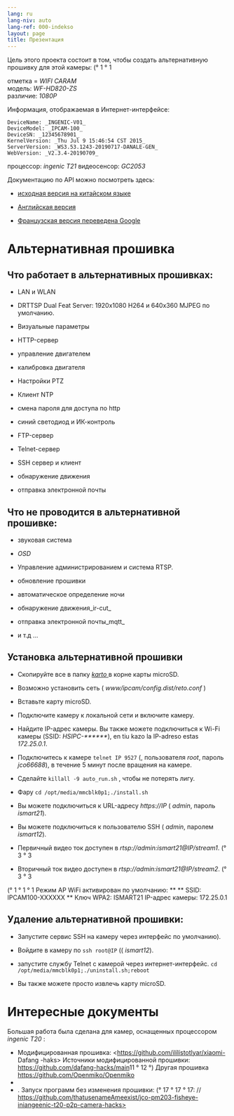 ```yaml
---
lang: ru
lang-niv: auto
lang-ref: 000-indekso
layout: page
title: Презентация
---
```


Цель этого проекта состоит в том, чтобы создать альтернативную прошивку для этой камеры: (° 1 ° 1

отметка = _WIFI CARAM_  
модель: _WF-HD820-ZS_  
различие: _1080P_

Информация, отображаемая в Интернет-интерфейсе:
```
DeviceName: _INGENIC-V01_
DeviceModel: _IPCAM-100_
DeviceSN: _12345678901_
KernelVersion: _Thu Jul 9 15:46:54 CST 2015_
ServerVersion: _WS3.53.1243-20190717-DANALE-GEN_
WebVersion: _V2.3.4-20190709_
```

процессор: _ingenic T21_
видеосенсор: _GC2053_

Документацию по API можно посмотреть здесь:  
* [исходная версия на китайском языке](../zh/includes.zh/html/)


* [Английская версия](../en/includes.en/html/)


* [Французская версия переведена Google](../fr/includes.fr/html/)



# Альтернативная прошивка

## Что работает в альтернативных прошивках:

* LAN и WLAN


* DRTTSP Dual Feat Server: 1920x1080 H264 и 640x360 MJPEG по умолчанию.


* Визуальные параметры


* HTTP-сервер


* управление двигателем


* калибровка двигателя


* Настройки PTZ


* Клиент NTP


* смена пароля для доступа по http


* синий светодиод и ИК-контроль


* FTP-сервер


* Telnet-сервер


* SSH сервер и клиент


* обнаружение движения


* отправка электронной почты



## Что не проводится в альтернативной прошивке:

* звуковая система


* _OSD_


* Управление администрированием и система RTSP.


* обновление прошивки


* автоматическое определение ночи


* обнаружение движения_ir-cut_


* отправка электронной почты_mqtt_


* и т.д ...



## Установка альтернативной прошивки

* Скопируйте все в папку [ _karto_ ](https://github.com/jmichault/ipcam-100/tree/master/karto) в корне карты microSD.


* Возможно установить сеть ( _www/ipcam/config.dist/reto.conf_ )


* Вставьте карту microSD.


* Подключите камеру к локальной сети и включите камеру.


* Найдите IP-адрес камеры. Вы также можете подключиться к Wi-Fi камеры (SSID: _HSIPC-******_), en tiu kazo la IP-adreso estas _172.25.0.1_.


* Подключитесь к камере `telnet IP 9527` (, пользователя _root_, пароль _jco66688_), в течение 5 минут после вращения на камере.


* Сделайте `killall -9 auto_run.sh` , чтобы не потерять лигу.


* Фару `cd /opt/media/mmcblk0p1;./install.sh`


* Вы можете подключиться к URL-адресу _https://IP_ ( _admin_, пароль _ismart21_).


* Вы можете подключиться к пользователю SSH ( _admin_, паролем _ismart12_).


* Первичный видео ток доступен в _rtsp://admin:ismart21@IP/stream1_. (° 3 ° 3


* Вторичный ток видео доступен в _rtsp://admin:ismart21@IP/stream2_. (° 3 ° 3


(° 1 ° 1 ° 1 Режим AP WiFi активирован по умолчанию:
** ** SSID: IPCAM100-XXXXXX
** Ключ WPA2: ISMART21
IP-адрес камеры: 172.25.0.1

## Удаление альтернативной прошивки:

* Запустите сервис SSH на камеру через интерфейс по умолчанию).


* Войдите в камеру по `ssh root@IP` (( _ismart12_).


* запустите службу Telnet с камерой через интернет-интерфейс. `cd /opt/media/mmcblk0p1;./uninstall.sh;reboot`



* Вы также можете просто извлечь карту microSD.



# Интересные документы

Большая работа была сделана для камер, оснащенных процессором _ingenic T20_ :

* Модифицированная прошивка: <https://github.com/ilílístotlyar/xiaomi- Dafang -haks>
Источники модифицированной прошивки: <https://github.com/dafang-hacks/main>11 ° 12 °) Другая прошивка <https://github.com/Openmiko/Openmiko>
* 
* . Запуск программ без изменения прошивки: (° 17 ° 17 ° 17: // https://github.com/thatusenameAmeexist/jco-pm203-fisheye-iniangeenic-t20-p2p-camera-hacks>

